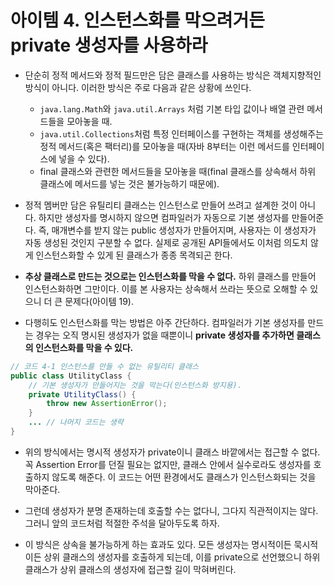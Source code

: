 # 아이템 4. 인스턴스화를 막으려거든 private 생성자를 사용하라

- 단순히 정적 메서드와 정적 필드만은 담은 클래스를 사용하는 방식은 객체지향적인 방식이 아니다. 이러한 방식은 주로 다음과 같은 상황에 쓰인다. 
  - `java.lang.Math`와 `java.util.Arrays` 처럼 기본 타입 값이나 배열 관련 메서드들을 모아놓을 때.
  - `java.util.Collections`처럼 특정 인터페이스를 구현하는 객체를 생성해주는 정적 메서드(혹은 팩터리)를 모아놓을 때(자바 8부터는 이런 메서드를 인터페이스에 넣을 수 있다).
  - final 클래스와 관련한 메서드들을 모아놓을 때(final 클래스를 상속해서 하위 클래스에 메서드를 넣는 것은 불가능하기 때문에).
  
- 정적 멤버만 담은 유틸리티 클래스는 인스턴스로 만들어 쓰려고 설계한 것이 아니다. 하지만 생성자를 명시하지 않으면 컴파일러가 자동으로 기본 생성자를 만들어준다. 즉, 매개변수를 받지 않는 public 생성자가 만들어지며, 사용자는 이 생성자가 자동 생성된 것인지 구분할 수 없다. 실제로 공개된 API들에서도 이처럼 의도치 않게 인스턴스화할 수 있게 된 클래스가 종종 목격되곤 한다. 
- **추상 클래스로 만드는 것으로는 인스턴스화를 막을 수 없다.** 하위 클래스를 만들어 인스턴스화하면 그만이다. 이를 본 사용자는 상속해서 쓰라는 뜻으로 오해할 수 있으니 더 큰 문제다(아이템 19). 
- 다행히도 인스턴스화를 막는 방법은 아주 간단하다. 컴파일러가 기본 생성자를 만드는 경우는 오직 명시된 생성자가 없을 때뿐이니 **private 생성자를 추가하면 클래스의 인스턴스화를 막을 수 있다.**

```java
// 코드 4-1 인스턴스를 만들 수 없는 유틸리티 클래스
public class UtilityClass {
    // 기본 생성자가 만들어지는 것을 막는다(인스턴스화 방지용).
    private UtilityClass() {
        throw new AssertionError();
    }
    ... // 나머지 코드는 생략
}
```

- 위의 방식에서는 명시적 생성자가 private이니 클래스 바깥에서는 접근할 수 없다. 꼭 Assertion Error를 던질 필요는 없지만, 클래스 안에서 실수로라도 생성자를 호출하지 않도록 해준다. 이 코드는 어떤 환경에서도 클래스가 인스턴스화되는 것을 막아준다. 
  
- 그런데 생성자가 분명 존재하는데 호출할 수는 없다니, 그다지 직관적이지는 않다. 그러니 앞의 코드처럼 적절한 주석을 달아두도록 하자.
- 이 방식은 상속을 불가능하게 하는 효과도 있다. 모든 생성자는 명시적이든 묵시적이든 상위 클래스의 생성자를 호출하게 되는데, 이를 private으로 선언했으니 하위 클래스가 상위 클래스의 생성자에 접근할 길이 막혀버린다. 